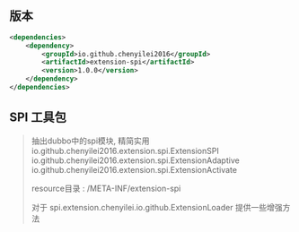 ## 版本
```xml
<dependencies>
    <dependency>
        <groupId>io.github.chenyilei2016</groupId>
        <artifactId>extension-spi</artifactId>
        <version>1.0.0</version>
    </dependency>
</dependencies>
```

## SPI 工具包

> 抽出dubbo中的spi模块, 精简实用   
> io.github.chenyilei2016.extension.spi.ExtensionSPI   
> io.github.chenyilei2016.extension.spi.ExtensionAdaptive  
> io.github.chenyilei2016.extension.spi.ExtensionActivate  
> 
> resource目录 : /META-INF/extension-spi
> 
> 对于 spi.extension.chenyilei.io.github.ExtensionLoader 提供一些增强方法